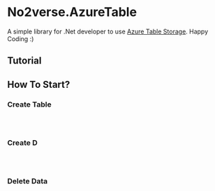 # No2verse.AzureTable

A simple library for .Net developer to use [Azure Table Storage](https://azure.microsoft.com/en-us/services/storage/tables/).
Happy Coding :)

Tutorial
----

How To Start?
----

### Create Table

```C#

            


```

### Create D

```C#

            


```



### Delete Data

```C#

            


```





